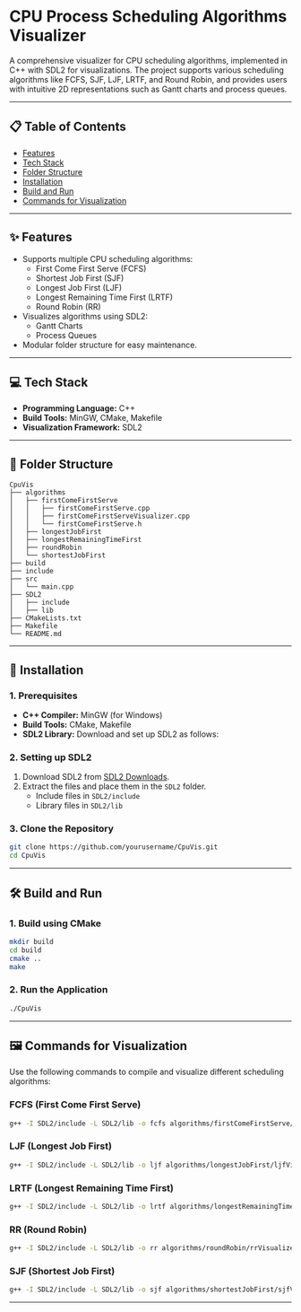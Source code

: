# CPU Process Scheduling Algorithms Visualizer

A comprehensive visualizer for CPU scheduling algorithms, implemented in C++ with SDL2 for visualizations. The project supports various scheduling algorithms like FCFS, SJF, LJF, LRTF, and Round Robin, and provides users with intuitive 2D representations such as Gantt charts and process queues.

---

## 📋 Table of Contents
- [Features](#features)
- [Tech Stack](#tech-stack)
- [Folder Structure](#folder-structure)
- [Installation](#installation)
- [Build and Run](#build-and-run)
- [Commands for Visualization](#commands-for-visualization)

---

## ✨ Features
- Supports multiple CPU scheduling algorithms:
  - First Come First Serve (FCFS)
  - Shortest Job First (SJF)
  - Longest Job First (LJF)
  - Longest Remaining Time First (LRTF)
  - Round Robin (RR)
- Visualizes algorithms using SDL2:
  - Gantt Charts
  - Process Queues
- Modular folder structure for easy maintenance.

---

## 💻 Tech Stack
- **Programming Language:** C++
- **Build Tools:** MinGW, CMake, Makefile
- **Visualization Framework:** SDL2

---

## 📂 Folder Structure
```
CpuVis
├── algorithms
│   ├── firstComeFirstServe
│   │   ├── firstComeFirstServe.cpp
│   │   ├── firstComeFirstServeVisualizer.cpp
│   │   └── firstComeFirstServe.h
│   ├── longestJobFirst
│   ├── longestRemainingTimeFirst
│   ├── roundRobin
│   └── shortestJobFirst
├── build
├── include
├── src
│   └── main.cpp
├── SDL2
│   ├── include
│   ├── lib
├── CMakeLists.txt
├── Makefile
└── README.md
```

---

## 🔧 Installation

### 1. Prerequisites
- **C++ Compiler:** MinGW (for Windows)
- **Build Tools:** CMake, Makefile
- **SDL2 Library:** Download and set up SDL2 as follows:

### 2. Setting up SDL2
1. Download SDL2 from [SDL2 Downloads](https://www.libsdl.org/download-2.0.php).
2. Extract the files and place them in the `SDL2` folder.
   - Include files in `SDL2/include`
   - Library files in `SDL2/lib`

### 3. Clone the Repository
```bash
git clone https://github.com/yourusername/CpuVis.git
cd CpuVis
```

---

## 🛠️ Build and Run

### 1. Build using CMake
```bash
mkdir build
cd build
cmake ..
make
```

### 2. Run the Application
```bash
./CpuVis
```

---

## 🖼️ Commands for Visualization
Use the following commands to compile and visualize different scheduling algorithms:

### FCFS (First Come First Serve)
```bash
g++ -I SDL2/include -L SDL2/lib -o fcfs algorithms/firstComeFirstServe/firstComeFirstServeVisualizer.cpp -lmingw32 -lSDL2main -lSDL2 -lSDL2_ttf
```
### LJF (Longest Job First)
```bash
g++ -I SDL2/include -L SDL2/lib -o ljf algorithms/longestJobFirst/ljfVisualizer.cpp -lmingw32 -lSDL2main -lSDL2 -lSDL2_ttf
```
### LRTF (Longest Remaining Time First)
```bash
g++ -I SDL2/include -L SDL2/lib -o lrtf algorithms/longestRemainingTimeFirst/lrtfVisualizer.cpp -lmingw32 -lSDL2main -lSDL2 -lSDL2_ttf
```
### RR (Round Robin)
```bash
g++ -I SDL2/include -L SDL2/lib -o rr algorithms/roundRobin/rrVisualizer.cpp -lmingw32 -lSDL2main -lSDL2 -lSDL2_ttf
```
### SJF (Shortest Job First)
```bash
g++ -I SDL2/include -L SDL2/lib -o sjf algorithms/shortestJobFirst/sjfVisualizer.cpp -lmingw32 -lSDL2main -lSDL2 -lSDL2_ttf
```

---
